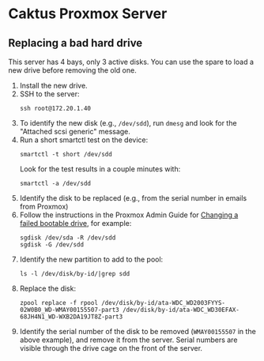 # Caktus Proxmox Server

## Replacing a bad hard drive

This server has 4 bays, only 3 active disks. You can use the spare to load a new drive before removing the old one.

1. Install the new drive.
2. SSH to the server:
   ```
   ssh root@172.20.1.40
   ```
3. To identify the new disk (e.g., `/dev/sdd`), run `dmesg` and look for the "Attached scsi generic" message.
4. Run a short smartctl test on the device:
   ```
   smartctl -t short /dev/sdd
   ```
   Look for the test results in a couple minutes with:
   ```
   smartctl -a /dev/sdd
   ```
5. Identify the disk to be replaced (e.g., from the serial number in emails from Proxmox)
6. Follow the instructions in the Proxmox Admin Guide for [Changing a failed bootable drive](https://pve.proxmox.com/pve-docs/chapter-sysadmin.html#_zfs_administration), for example:
   ```
   sgdisk /dev/sda -R /dev/sdd
   sgdisk -G /dev/sdd
   ```
7. Identify the new partition to add to the pool:
   ```
   ls -l /dev/disk/by-id/|grep sdd
   ```
8. Replace the disk:
   ```
   zpool replace -f rpool /dev/disk/by-id/ata-WDC_WD2003FYYS-02W0B0_WD-WMAY00155507-part3 /dev/disk/by-id/ata-WDC_WD30EFAX-68JH4N1_WD-WXB2DA19JT8Z-part3
   ```
9. Identify the serial number of the disk to be removed (`WMAY00155507` in the above example), and remove it from the server. Serial numbers are visible through the drive cage on the front of the server.

